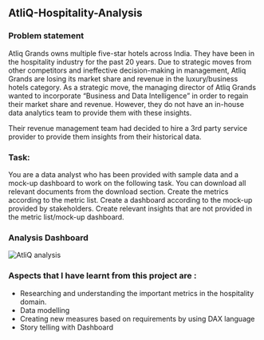 ## AtliQ-Hospitality-Analysis

### Problem statement

Atliq Grands owns multiple five-star hotels across India. They have been in the hospitality industry for the past 20 years. Due to strategic moves from other competitors and ineffective decision-making in management, Atliq Grands are losing its market share and revenue in the luxury/business hotels category. As a strategic move, the managing director of Atliq Grands wanted to incorporate “Business and Data Intelligence” in order to regain their market share and revenue. However, they do not have an in-house data analytics team to provide them with these insights.

Their revenue management team had decided to hire a 3rd party service provider to provide them insights from their historical data.

### Task:
You are a data analyst who has been provided with sample data and a mock-up dashboard to work on the following task. You can download all relevant documents from the download section.
Create the metrics according to the metric list.
Create a dashboard according to the mock-up provided by stakeholders.
Create relevant insights that are not provided in the metric list/mock-up dashboard.

### Analysis Dashboard

![AtliQ analysis](https://user-images.githubusercontent.com/93145713/192017600-ae3b08ac-2309-4e86-bdc5-494a65d96ed0.png)

### Aspects that I have learnt from this project are :
- Researching and understanding the important metrics in the hospitality domain. 
- Data modelling
- Creating new measures based on requirements by using DAX language
- Story telling with Dashboard
